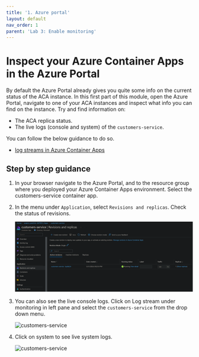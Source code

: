 ```yaml
---
title: '1. Azure portal'
layout: default
nav_order: 1
parent: 'Lab 3: Enable monitoring'
---
```


# Inspect your Azure Container Apps in the Azure Portal

By default the Azure Portal already gives you quite some info on the current status of the ACA instance. In this first part of this module, open the Azure Portal, navigate to one of your ACA instances and inspect what info you can find on the instance. Try and find information on:

- The ACA replica status.
- The live logs (console and system) of the `customers-service`.

You can follow the below guidance to do so.

- [log streams in Azure Container Apps](https://learn.microsoft.com/azure/container-apps/log-streaming?tabs=bash)


## Step by step guidance

1. In your browser navigate to the Azure Portal, and to the resource group where you deployed your Azure Container Apps environment. Select the customers-service container app.

1. In the menu under `Application`, select `Revisions and replicas`. Check the status of revisions.

   ![replica-status](../../images/revision_status.png)

1. You can also see the live console logs. Click on Log stream under monitoring in left pane and select the `customers-service` from the drop down menu.

   ![customers-service](../../images/customers-service.png)

1. Click on system to see live system logs.

   ![customers-service](../../images/system-logs.png)
